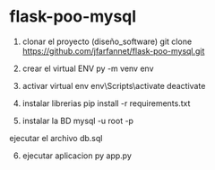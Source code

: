 # flask-poo-mysql

1. clonar el proyecto (diseño_software)
git clone https://github.com/jfarfannet/flask-poo-mysql.git

2. crear el virtual ENV
py -m venv env

3. activar virtual env
env\Scripts\activate
deactivate

4. instalar librerias
pip install -r requirements.txt

5. instalar la BD
mysql -u root -p

ejecutar el archivo db.sql

6. ejecutar aplicacion
py app.py
